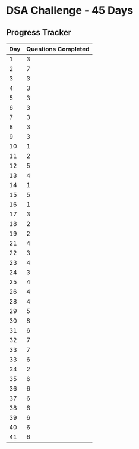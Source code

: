 # DSA Challenge - 45 Days

## Progress Tracker

| Day  | Questions Completed  |
|------|----------------------|
| 1    |   3                  |
| 2    |   7                  |
| 3    |   3                  |
| 4    |   3                  |
| 5    |   3                  |
| 6    |   3                  |
| 7    |   3                  |
| 8    |   3                  |
| 9    |   3                  |
| 10   |   1                  |
| 11   |   2                  |
| 12   |   5                  |
| 13   |   4                  |
| 14   |   1                  |
| 15   |   5                  |
| 16   |   1                  |
| 17   |   3                  |
| 18   |   2                  |
| 19   |   2                  |
| 21   |   4                  |
| 22   |   3                  |
| 23   |   4                  |
| 24   |   3                  |
| 25   |   4                  |
| 26   |   4                  |
| 28   |   4                  |
| 29   |   5                  |
| 30   |   8                  |
| 31   |   6                  |
| 32   |   7                  |
| 33   |   7                  |
| 33   |   6                  |
| 34   |   2                  |
| 35   |   6                  |
| 36   |   6                  |
| 37   |   6                  |
| 38   |   6                  |
| 39   |   6                  |
| 40   |   6                  |
| 41   |   6                  |



